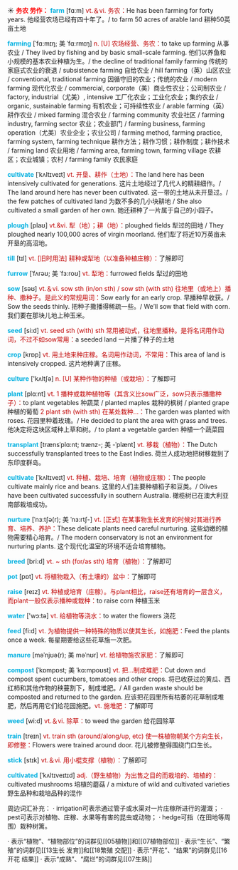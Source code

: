 ☀ <font color="red">**务农 劳作：**</font>
<font color="sky blue">**farm**</font> [fɑːm] 
<font color="#c00000">vt.＆vi. 务农：</font>He has been farming for forty years. 他经营农场已经有四十年了。/ to farm 50 acres of arable land 耕种50英亩土地
                      
<font color="sky blue">**farming**</font> [ˈfɑ:mɪŋ; 美 ˈfɑ:rmɪŋ]
<font color="#c00000">n. [U] 农场经营、务农：</font>to take up farming 从事农业 / They lived by fishing and by basic small-scale farming. 他们以养鱼和小规模的基本农业种植为生。/ the decline of traditional family farming 传统的家庭式农业的衰退 / subsistence farming 自给农业 / hill farming（英）山区农业 / conventional, traditional farming 因循守旧的农业；传统的农业 / modern farming 现代化农业 / commercial, corporate（美）商业性农业；公司制农业 / factory, industrial（尤美）, intensive 工厂化农业；工业化农业；集约农业 / organic, sustainable farming 有机农业；可持续性农业 / arable farming（英）耕作农业 / mixed farming 混合农业 / farming community 农业社区 / farming industry, farming sector 农业；农业部门 / farming business, farming operation（尤美）农业企业；农业公司 / farming method, farming practice, farming system, farming technique 耕作方法；耕作习惯；耕作制度；耕作技术 / farming land 农业用地 / farming area, farming town, farming village 农耕区；农业城镇；农村 / farming family 农民家庭

<font color="sky blue">**cultivate**</font> [ˈkʌltɪveɪt]
<font color="#c00000">vt. 开垦、耕作（土地）：</font>The land here has been intensively cultivated for generations. 这片土地经过了几代人的精耕细作。/ The land around here has never been cultivated. 这一带的土地从未开垦过。/ the few patches of cultivated land 为数不多的几小块耕地 / She also cultivated a small garden of her own. 她还耕种了一片属于自己的小园子。
           
<font color="sky blue">**plough**</font> [plaʊ]
<font color="#c00000">vt.&vi. 犁（地）；耕（地）：</font>ploughed fields 犁过的田地 / They ploughed nearly 100,000 acres of virgin moorland. 他们犁了将近10万英亩未开垦的高沼地。

<font color="sky blue">**till**</font> [tɪl] 
<font color="#c00000">vt. [旧时用法] 耕种或犁地（以准备种植庄稼）：</font>了解即可
           
<font color="sky blue">**furrow**</font> [ˈfʌrəʊ; 美 ˈfɜ:roʊ]
<font color="#c00000">vt. 犁地：</font>furrowed fields 犁过的田地

<font color="sky blue">**sow**</font> [səʊ] 
<font color="#c00000">vt.＆vi. sow sth (in/on sth) / sow sth (with sth) 往地里（或地上）播种、撒种子。是此义的常规用词：</font>Sow early for an early crop. 早播种早收获。/ Sow the seeds thinly. 把种子撒播得稀疏一些。/ We’ll sow that field with corn. 我们要在那块儿地上种玉米。

<font color="sky blue">**seed**</font> [si:d] 
<font color="#c00000">vt. seed sth (with) sth 常用被动式，往地里播种。是将名词用作动词，不过不如sow常用：</font>a seeded land 一片播了种子的土地

<font color="sky blue">**crop**</font> [krɒp] 
<font color="#c00000">vt. 用土地来种庄稼。名词用作动词，不常用：</font>This area of land is intensively cropped. 这片地种满了庄稼。

<font color="sky blue">**culture**</font> ['kʌltʃə] 
<font color="#c00000">n. [U] 某种作物的种植（或栽培）：</font>了解即可

<font color="sky blue">**plant**</font> [plɑːnt] 
<font color="#c00000">vt. 1 播种或栽种植物等（其含义比sow广泛，sow只表示播撒种子）：</font>to plant vegetables 种蔬菜 / planted maples 栽种的枫树 / planted grape 种植的葡萄 <font color="#c00000">2 plant sth (with sth) 在某处栽种…：</font>The garden was planted with roses. 花园里种着玫瑰。/ He decided to plant the area with grass and trees. 他决定将这块区域种上草和树。/ to plant a vegetable garden 种植一个蔬菜园
                      
<font color="sky blue">**transplant**</font> [trænsˈplɑ:nt; trænz-; 美 -ˈplænt]
<font color="#c00000">vt. 移栽（植物）：</font>The Dutch successfully transplanted trees to the East Indies. 荷兰人成功地把树移栽到了东印度群岛。

<font color="sky blue">**cultivate**</font> [ˈkʌltɪveɪt]
<font color="#c00000">vt. 种植、栽培、培育（植物或庄稼）：</font>The people cultivate mainly rice and beans. 这里的人们主要种植稻子和豆类。/ Olives have been cultivated successfully in southern Australia. 橄榄树已在澳大利亚南部栽培成功。
           
<font color="sky blue">**nurture**</font> [ˈnɜ:tʃə(r); 美 ˈnɜ:rtʃ-]
<font color="#c00000">vt. [正式] 在某事物生长发育的时候对其进行养育、培养、养护：</font>These delicate plants need careful nurturing. 这些幼嫩的植物需要精心培育。/ The modern conservatory is not an environment for nurturing plants. 这个现代化温室的环境不适合培育植物。
           
<font color="sky blue">**breed**</font> [bri:d]
<font color="#c00000">vt. ~ sth (for/as sth) 培育（植物）：</font>了解即可

<font color="sky blue">**pot**</font> [pɒt] 
<font color="#c00000">vt. 将植物栽入（有土壤的）盆中：</font>了解即可

<font color="sky blue">**raise**</font> [reɪz] 
<font color="#c00000">vt. 种植或培育（庄稼）。与plant相比，raise还有培育的一层含义，而plant一般仅表示播种或栽种：</font>to raise corn 种植玉米

<font color="sky blue">**water**</font> ['wɔ:tə] 
<font color="#c00000">vt. 给植物等浇水：</font>to water the flowers 浇花

<font color="sky blue">**feed**</font> [fi:d] 
<font color="#c00000">vt. 为植物提供一种特殊的物质以使其生长，如施肥：</font>Feed the plants once a week. 每星期要给这些花草施一次肥。 
           
<font color="sky blue">**manure**</font> [məˈnjʊə(r); 美 məˈnʊr]
<font color="#c00000">vt. 给植物施农家肥：</font>了解即可

<font color="sky blue">**compost**</font> [ˈkɒmpɒst; 美 ˈkɑ:mpoʊst]
<font color="#c00000">vt. 把…制成堆肥：</font>Cut down and compost spent cucumbers, tomatoes and other crops. 将已收获过的黄瓜、西红柿和其他作物的秧蔓割下，制成堆肥。/ All garden waste should be composted and returned to the garden. 应该把花园里所有枯萎的花草制成堆肥，然后再用它们给花园施肥。<font color="#c00000">vt. 施堆肥：</font>了解即可

<font color="sky blue">**weed**</font> [wi:d] 
<font color="#c00000">vt.＆vi. 除草：</font>to weed the garden 给花园除草

<font color="sky blue">**train**</font> [treɪn] 
<font color="#c00000">vt. train sth (around/along/up, etc) 使一株植物朝某个方向生长，即修整：</font>Flowers were trained around door. 花儿被修整得围绕门口生长。

<font color="sky blue">**stick**</font> [stɪk] 
<font color="#c00000">vt.＆vi. 用小棍支撑（植物）：</font>了解即可
           
<font color="sky blue">**cultivated**</font> [ˈkʌltɪveɪtɪd]
<font color="#c00000">adj.（野生植物）为出售之目的而栽培的、培植的：</font>cultivated mushrooms 培植的蘑菇 / a mixture of wild and cultivated varieties 野生品种和栽培品种的混作

周边词汇补充：
· irrigation可表示通过管子或水渠对一片庄稼所进行的灌溉；
· pest可表示对植物、庄稼、水果等有害的昆虫或动物；
· hedge可指（在田地等周围）栽种树篱。

· 表示“植物”、“植物部位”的词群见[[05植物]]和[[07植物部位]]
· 表示“生长”、“繁殖”的词群见[[13生长 发育]]和[[18繁殖 交配]]
· 表示“开花”、“结果”的词群见[[16开花 结果]]
· 表示“成熟”、“腐烂”的词群见[[07生熟]]

